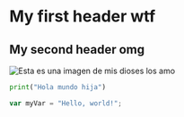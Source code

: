 # My first header wtf
## My second header omg

![Esta es una imagen de mis dioses los amo](https://mrindie.com/wp-content/uploads/2024/02/Twenty-One-Pilots-e1708657929884.jpg)


```Python
print("Hola mundo hija")
```

``` javascript
var myVar = "Hello, world!";
```
